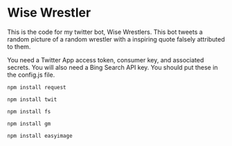 # Wise Wrestler
This is the code for my twitter bot, Wise Wrestlers. This bot tweets a random picture of a random wrestler with a inspiring quote falsely attributed to them.

You need a Twitter App access token, consumer key, and associated secrets. You will also need a Bing Search API key. You should put these in the config.js file.

	npm install request

	npm install twit

	npm install fs

	npm install gm

	npm install easyimage